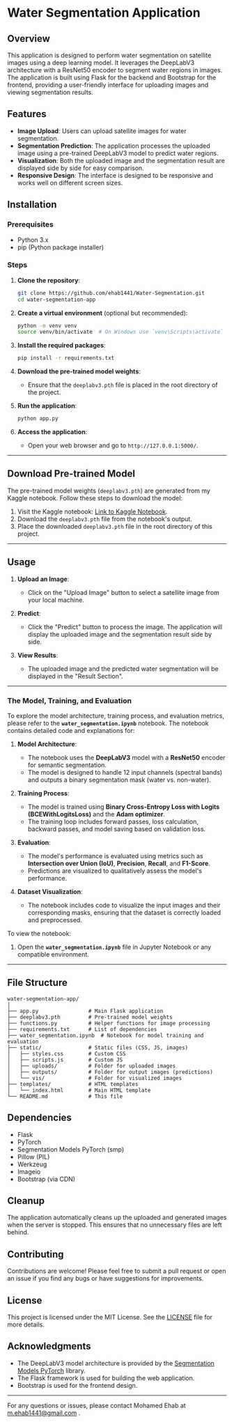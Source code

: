 # Water Segmentation Application

## Overview

This application is designed to perform water segmentation on satellite images using a deep learning model. It leverages the DeepLabV3 architecture with a ResNet50 encoder to segment water regions in images. The application is built using Flask for the backend and Bootstrap for the frontend, providing a user-friendly interface for uploading images and viewing segmentation results.

## Features

- **Image Upload**: Users can upload satellite images for water segmentation.
- **Segmentation Prediction**: The application processes the uploaded image using a pre-trained DeepLabV3 model to predict water regions.
- **Visualization**: Both the uploaded image and the segmentation result are displayed side by side for easy comparison.
- **Responsive Design**: The interface is designed to be responsive and works well on different screen sizes.

## Installation

### Prerequisites

- Python 3.x
- pip (Python package installer)

### Steps

1. **Clone the repository**:
   ```bash
   git clone https://github.com/ehab1441/Water-Segmentation.git
   cd water-segmentation-app
   ```

2. **Create a virtual environment** (optional but recommended):
   ```bash
   python -m venv venv
   source venv/bin/activate  # On Windows use `venv\Scripts\activate`
   ```

3. **Install the required packages**:
   ```bash
   pip install -r requirements.txt
   ```

4. **Download the pre-trained model weights**:
   - Ensure that the `deeplabv3.pth` file is placed in the root directory of the project.

5. **Run the application**:
   ```bash
   python app.py
   ```

6. **Access the application**:
   - Open your web browser and go to `http://127.0.0.1:5000/`.

---

## Download Pre-trained Model

The pre-trained model weights (`deeplabv3.pth`) are generated from my Kaggle notebook. Follow these steps to download the model:

1. Visit the Kaggle notebook: [Link to Kaggle Notebook](https://www.kaggle.com/code/mohamedehab14/water-segmentation).
2. Download the `deeplabv3.pth` file from the notebook's output.
3. Place the downloaded `deeplabv3.pth` file in the root directory of this project.

---

## Usage

1. **Upload an Image**:
   - Click on the "Upload Image" button to select a satellite image from your local machine.

2. **Predict**:
   - Click the "Predict" button to process the image. The application will display the uploaded image and the segmentation result side by side.

3. **View Results**:
   - The uploaded image and the predicted water segmentation will be displayed in the "Result Section".

---

### The Model, Training, and Evaluation

To explore the model architecture, training process, and evaluation metrics, please refer to the **`water_segmentation.ipynb`** notebook. The notebook contains detailed code and explanations for:

1. **Model Architecture**:
   - The notebook uses the **DeepLabV3** model with a **ResNet50** encoder for semantic segmentation.
   - The model is designed to handle 12 input channels (spectral bands) and outputs a binary segmentation mask (water vs. non-water).

2. **Training Process**:
   - The model is trained using **Binary Cross-Entropy Loss with Logits (BCEWithLogitsLoss)** and the **Adam optimizer**.
   - The training loop includes forward passes, loss calculation, backward passes, and model saving based on validation loss.

3. **Evaluation**:
   - The model's performance is evaluated using metrics such as **Intersection over Union (IoU)**, **Precision**, **Recall**, and **F1-Score**.
   - Predictions are visualized to qualitatively assess the model's performance.

4. **Dataset Visualization**:
   - The notebook includes code to visualize the input images and their corresponding masks, ensuring that the dataset is correctly loaded and preprocessed.

To view the notebook:
1. Open the **`water_segmentation.ipynb`** file in Jupyter Notebook or any compatible environment.

---

## File Structure

```
water-segmentation-app/
│
├── app.py                # Main Flask application
├── deeplabv3.pth         # Pre-trained model weights
├── functions.py          # Helper functions for image processing
├── requirements.txt      # List of dependencies
├── water_segmentation.ipynb  # Notebook for model training and evaluation
├── static/               # Static files (CSS, JS, images)
│   ├── styles.css        # Custom CSS
│   ├── scripts.js        # Custom JS
│   ├── uploads/          # Folder for uploaded images
│   ├── outputs/          # Folder for output images (predictions)
│   └── vis/              # Folder for visualized images
├── templates/            # HTML templates
│   └── index.html        # Main HTML template
└── README.md             # This file

```

## Dependencies

- Flask
- PyTorch
- Segmentation Models PyTorch (smp)
- Pillow (PIL)
- Werkzeug
- Imageio
- Bootstrap (via CDN)

## Cleanup

The application automatically cleans up the uploaded and generated images when the server is stopped. This ensures that no unnecessary files are left behind.

## Contributing

Contributions are welcome! Please feel free to submit a pull request or open an issue if you find any bugs or have suggestions for improvements.

## License

This project is licensed under the MIT License. See the [LICENSE](LICENSE) file for more details.

## Acknowledgments

- The DeepLabV3 model architecture is provided by the [Segmentation Models PyTorch](https://github.com/qubvel/segmentation_models.pytorch) library.
- The Flask framework is used for building the web application.
- Bootstrap is used for the frontend design.

---

For any questions or issues, please contact Mohamed Ehab at m.ehab1441@gmail.com .
